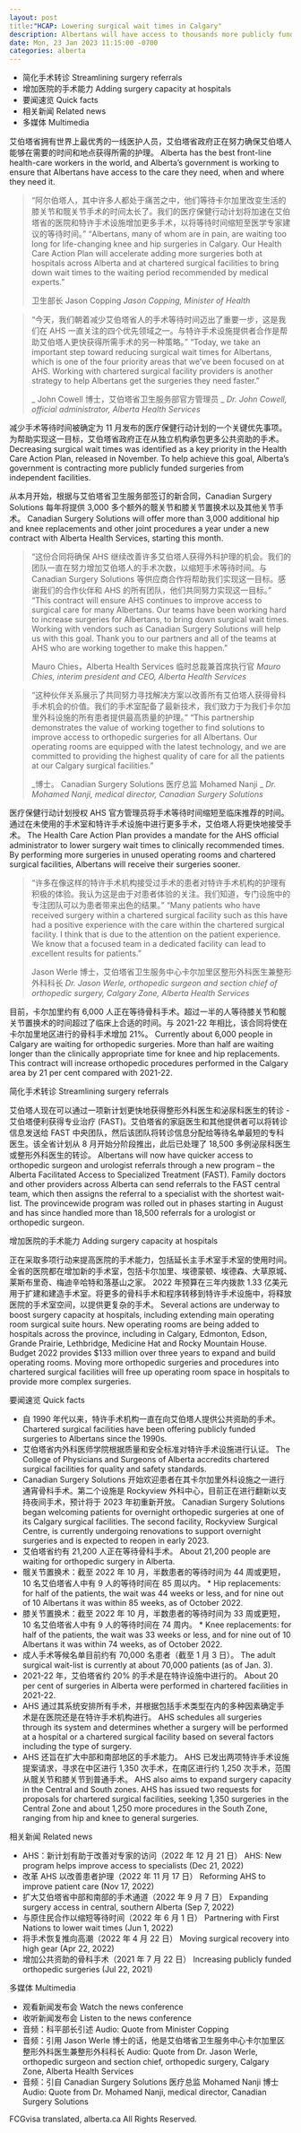 ```yaml
---
layout: post
title:"HCAP: Lowering surgical wait times in Calgary"
description: Albertans will have access to thousands more publicly funded orthopedic surgeries at Calgary chartered surgical facilities as part of the Health Care Action Plan (HCAP).
date: Mon, 23 Jan 2023 11:15:00 -0700
categories: alberta
---
```


* 简化手术转诊	Streamlining surgery referrals
* 增加医院的手术能力	Adding surgery capacity at hospitals
* 要闻速览	Quick facts
* 相关新闻	Related news
* 多媒体	Multimedia

艾伯塔省拥有世界上最优秀的一线医护人员，艾伯塔省政府正在努力确保艾伯塔人能够在需要的时间和地点获得所需的护理。	Alberta has the best front-line health-care workers in the world, and Alberta’s government is working to ensure that Albertans have access to the care they need, when and where they need it.

> “阿尔伯塔人，其中许多人都处于痛苦之中，他们等待卡尔加里改变生活的膝关节和髋关节手术的时间太长了。我们的医疗保健行动计划将加速在艾伯塔省的医院和特许手术设施增加更多手术，以将等待时间缩短至医学专家建议的等待时间。”	“Albertans, many of whom are in pain, are waiting too long for life-changing knee and hip surgeries in Calgary. Our Health Care Action Plan will accelerate adding more surgeries both at hospitals across Alberta and at chartered surgical facilities to bring down wait times to the waiting period recommended by medical experts.”
>
> 卫生部长 Jason Copping	_Jason Copping, Minister of Health_

> “今天，我们朝着减少艾伯塔省人的手术等待时间迈出了重要一步，这是我们在 AHS 一直关注的四个优先领域之一。与特许手术设施提供者合作是帮助艾伯塔人更快获得所需手术的另一种策略。”	“Today, we take an important step toward reducing surgical wait times for Albertans, which is one of the four priority areas that we’ve been focused on at AHS. Working with chartered surgical facility providers is another strategy to help Albertans get the surgeries they need faster.”
>
> _ John Cowell 博士，艾伯塔省卫生服务部官方管理员 _	_Dr. John Cowell, official administrator, Alberta Health Services_

减少手术等待时间被确定为 11 月发布的医疗保健行动计划的一个关键优先事项。为帮助实现这一目标，艾伯塔省政府正在从独立机构承包更多公共资助的手术。	Decreasing surgical wait times was identified as a key priority in the Health Care Action Plan, released in November. To help achieve this goal, Alberta’s government is contracting more publicly funded surgeries from independent facilities.

从本月开始，根据与艾伯塔省卫生服务部签订的新合同，Canadian Surgery Solutions 每年将提供 3,000 多个额外的髋关节和膝关节置换术以及其他关节手术。	Canadian Surgery Solutions will offer more than 3,000 additional hip and knee replacements and other joint procedures a year under a new contract with Alberta Health Services, starting this month.

> “这份合同将确保 AHS 继续改善许多艾伯塔人获得外科护理的机会。我们的团队一直在努力增加艾伯塔人的手术次数，以缩短手术等待时间。与 Canadian Surgery Solutions 等供应商合作将帮助我们实现这一目标。感谢我们的合作伙伴和 AHS 的所有团队，他们共同努力实现这一目标。”	“This contract will ensure AHS continues to improve access to surgical care for many Albertans. Our teams have been working hard to increase surgeries for Albertans, to bring down surgical wait times. Working with vendors such as Canadian Surgery Solutions will help us with this goal. Thank you to our partners and all of the teams at AHS who are working together to make this happen.”
>
> Mauro Chies，Alberta Health Services 临时总裁兼首席执行官	_Mauro Chies, interim president and CEO, Alberta Health Services_

> “这种伙伴关系展示了共同努力寻找解决方案以改善所有艾伯塔人获得骨科手术机会的价值。我们的手术室配备了最新技术，我们致力于为我们卡尔加里外科设施的所有患者提供最高质量的护理。”	“This partnership demonstrates the value of working together to find solutions to improve access to orthopedic surgeries for all Albertans. Our operating rooms are equipped with the latest technology, and we are committed to providing the highest quality of care for all the patients at our Calgary surgical facilities.”
>
> _博士。 Canadian Surgery Solutions 医疗总监 Mohamed Nanji _	_Dr. Mohamed Nanji, medical director, Canadian Surgery Solutions_

医疗保健行动计划授权 AHS 官方管理员将手术等待时间缩短至临床推荐的时间。通过在未使用的手术室和特许手术设施中进行更多手术，艾伯塔人将更快地接受手术。	The Health Care Action Plan provides a mandate for the AHS official administrator to lower surgery wait times to clinically recommended times. By performing more surgeries in unused operating rooms and chartered surgical facilities, Albertans will receive their surgeries sooner.

> “许多在像这样的特许手术机构接受过手术的患者对特许手术机构的护理有积极的体验。我认为这是由于对患者体验的关注。我们知道，专门设施中的专注团队可以为患者带来出色的结果。”	“Many patients who have received surgery within a chartered surgical facility such as this have had a positive experience with the care within the chartered surgical facility. I think that is due to the attention on the patient experience. We know that a focused team in a dedicated facility can lead to excellent results for patients.”
>
> Jason Werle 博士，艾伯塔省卫生服务中心卡尔加里区整形外科医生兼整形外科科长	_Dr. Jason Werle, orthopedic surgeon and section chief of orthopedic surgery, Calgary Zone, Alberta Health Services_

目前，卡尔加里约有 6,000 人正在等待骨科手术。超过一半的人等待膝关节和髋关节置换术的时间超过了临床上合适的时间。与 2021-22 年相比，该合同将使在卡尔加里地区进行的骨科手术增加 21%。	Currently about 6,000 people in Calgary are waiting for orthopedic surgeries. More than half are waiting longer than the clinically appropriate time for knee and hip replacements. This contract will increase orthopedic procedures performed in the Calgary area by 21 per cent compared with 2021-22.

简化手术转诊	Streamlining surgery referrals

艾伯塔人现在可以通过一项新计划更快地获得整形外科医生和泌尿科医生的转诊 - 艾伯塔便利获得专业治疗 (FAST)。艾伯塔省的家庭医生和其他提供者可以将转诊信息发送给 FAST 中央团队，然后该团队将转诊信息分配给等待名单最短的专科医生。该全省计划从 8 月开始分阶段推出，此后已处理了 18,500 多例泌尿科医生或整形外科医生的转诊。	Albertans will now have quicker access to orthopedic surgeon and urologist referrals through a new program – the Alberta Facilitated Access to Specialized Treatment (FAST). Family doctors and other providers across Alberta can send referrals to the FAST central team, which then assigns the referral to a specialist with the shortest wait-list. The provincewide program was rolled out in phases starting in August and has since handled more than 18,500 referrals for a urologist or orthopedic surgeon.

增加医院的手术能力	Adding surgery capacity at hospitals

正在采取多项行动来提高医院的手术能力，包括延长主手术室手术室的使用时间。全省的医院都在增加新的手术室，包括卡尔加里、埃德蒙顿、埃德森、大草原城、莱斯布里奇、梅迪辛哈特和落基山之家。 2022 年预算在三年内拨款 1.33 亿美元用于扩建和建造手术室。将更多的骨科手术和程序转移到特许手术设施中，将释放医院的手术室空间，以提供更复杂的手术。	Several actions are underway to boost surgery capacity at hospitals, including extending main operating room surgical suite hours. New operating rooms are being added to hospitals across the province, including in Calgary, Edmonton, Edson, Grande Prairie, Lethbridge, Medicine Hat and Rocky Mountain House. Budget 2022 provides $133 million over three years to expand and build operating rooms. Moving more orthopedic surgeries and procedures into chartered surgical facilities will free up operating room space in hospitals to provide more complex surgeries.

要闻速览	Quick facts

* 自 1990 年代以来，特许手术机构一直在向艾伯塔人提供公共资助的手术。	Chartered surgical facilities have been offering publicly funded surgeries to Albertans since the 1990s.
* 艾伯塔省内外科医师学院根据质量和安全标准对特许手术设施进行认证。	The College of Physicians and Surgeons of Alberta accredits chartered surgical facilities for quality and safety standards.
* Canadian Surgery Solutions 开始欢迎患者在其卡尔加里外科设施之一进行通宵骨科手术。第二个设施是 Rockyview 外科中心，目前正在进行翻新以支持夜间手术，预计将于 2023 年初重新开放。	Canadian Surgery Solutions began welcoming patients for overnight orthopedic surgeries at one of its Calgary surgical facilities. The second facility, Rockyview Surgical Centre, is currently undergoing renovations to support overnight surgeries and is expected to reopen in early 2023.
* 艾伯塔省约有 21,200 人正在等待骨科手术。	About 21,200 people are waiting for orthopedic surgery in Alberta.
* 髋关节置换术：截至 2022 年 10 月，半数患者的等待时间为 44 周或更短，10 名艾伯塔省人中有 9 人的等待时间在 85 周以内。	* Hip replacements: for half of the patients, the wait was 44 weeks or less, and for nine out of 10 Albertans it was within 85 weeks, as of October 2022.
* 膝关节置换术：截至 2022 年 10 月，半数患者的等待时间为 33 周或更短，10 名艾伯塔省人中有 9 人的等待时间在 74 周内。	* Knee replacements: for half of the patients, the wait was 33 weeks or less, and for nine out of 10 Albertans it was within 74 weeks, as of October 2022.
* 成人手术等候名单目前约有 70,000 名患者（截至 1 月 3 日）。	The adult surgical wait-list is currently at about 70,000 patients (as of Jan. 3).
* 2021-22 年，艾伯塔省约 20% 的手术是在特许设施中进行的。	About 20 per cent of surgeries in Alberta were performed in chartered facilities in 2021-22.
* AHS 通过其系统安排所有手术，并根据包括手术类型在内的多种因素确定手术是在医院还是在特许手术机构进行。	AHS schedules all surgeries through its system and determines whether a surgery will be performed at a hospital or a chartered surgical facility based on several factors including the type of surgery.
* AHS 还旨在扩大中部和南部地区的手术能力。 AHS 已发出两项特许手术设施提案请求，寻求在中区进行 1,350 次手术，在南区进行约 1,250 次手术，范围从髋关节和膝关节到普通手术。	AHS also aims to expand surgery capacity in the Central and South zones. AHS has issued two requests for proposals for chartered surgical facilities, seeking 1,350 surgeries in the Central Zone and about 1,250 more procedures in the South Zone, ranging from hip and knee to general surgeries.

相关新闻	Related news

* AHS：新计划有助于改善对专家的访问（2022 年 12 月 21 日）	AHS: New program helps improve access to specialists (Dec 21, 2022)
* 改革 AHS 以改善患者护理（2022 年 11 月 17 日）	Reforming AHS to improve patient care (Nov 17, 2022)
* 扩大艾伯塔省中部和南部的手术通道（2022 年 9 月 7 日）	Expanding surgery access in central, southern Alberta (Sep 7, 2022)
* 与原住民合作以缩短等待时间（2022 年 6 月 1 日）	Partnering with First Nations to lower wait times (Jun 1, 2022)
* 将手术恢复推向高潮（2022 年 4 月 22 日）	Moving surgical recovery into high gear (Apr 22, 2022)
* 增加公共资助的骨科手术（2021 年 7 月 22 日）	Increasing publicly funded orthopedic surgeries (Jul 22, 2021)

多媒体	Multimedia

* 观看新闻发布会	Watch the news conference
* 收听新闻发布会	Listen to the news conference
* 音频：科平部长引述	Audio: Quote from Minister Copping
* 音频：引用 Jason Werle 博士的话，他是艾伯塔省卫生服务中心卡尔加里区整形外科医生兼整形外科科长	Audio: Quote from Dr. Jason Werle, orthopedic surgeon and section chief, orthopedic surgery, Calgary Zone, Alberta Health Services
* 音频：引自 Canadian Surgery Solutions 医疗总监 Mohamed Nanji 博士	Audio: Quote from Dr. Mohamed Nanji, medical director, Canadian Surgery Solutions

FCGvisa translated, alberta.ca All Rights Reserved.
